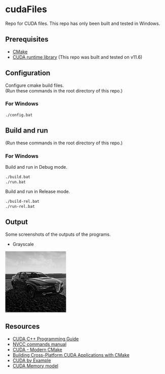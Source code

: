 # cudaFiles
Repo for CUDA files.
This repo has only been built and tested in Windows.

## Prerequisites
* [CMake](https://cmake.org/download/)
* [CUDA runtime library](https://developer.nvidia.com/cuda-downloads) (This repo was built and tested on v11.6)

## Configuration
Configure cmake build files.\
(Run these commands in the root directory of this repo.)
### For Windows
```
./config.bat
```

## Build and run
(Run these commands in the root directory of this repo.)
### For Windows
Build and run in Debug mode.
```
./build.bat
./run.bat
```

Build and run in Release mode.
```
./build-rel.bat
./run-rel.bat
```

## Output
Some screenshots of the outputs of the programs.

<!--* write image caption

<img src="img/image.png" width=192>-->

* Grayscale

<img src="img/grayscale.png" width=192>

## Resources
* [CUDA C++ Programming Guide](https://docs.nvidia.com/cuda/cuda-c-programming-guide/index.html)
* [NVCC commands manual](https://helpmanual.io/help/nvcc/)
* [CUDA - Modern CMake](https://cliutils.gitlab.io/modern-cmake/chapters/packages/CUDA.html)
* [Building Cross-Platform CUDA Applications with CMake](https://developer.nvidia.com/blog/building-cuda-applications-cmake/)
* [CUDA by Example](https://developer.nvidia.com/cuda-example)
* [CUDA Memory model](https://www.3dgep.com/cuda-memory-model/)